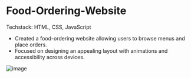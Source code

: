 # Food-Ordering-Website
Techstack: HTML, CSS, JavaScript 
- Created a food-ordering website allowing users to browse menus and place orders. 
- Focused on designing an appealing layout with animations and accessibility across devices.

![image](https://github.com/user-attachments/assets/41dfd95c-3ae1-4c04-908a-9bd110c95a31)


